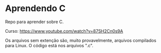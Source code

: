 # Aprendendo C

Repo para aprender sobre C.

Curso: https://www.youtube.com/watch?v=87SH2Cn0s9A

Os arquivos sem extenção são, muito provavelmente, arquivos compilados para Linux. O código está nos arquivos ".c".
